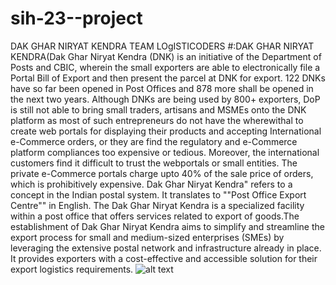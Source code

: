 # sih-23--project
DAK GHAR NIRYAT KENDRA TEAM LOgISTICODERS
#:DAK GHAR NIRYAT KENDRA(Dak Ghar Niryat Kendra (DNK) is an initiative of the Department of Posts and CBIC, wherein the small exporters are able to electronically file a Portal Bill of Export and then present the parcel at DNK for export. 122 DNKs have so far been opened in Post Offices and 878 more shall be opened in the next two years. Although DNKs are being used by 800+ exporters, DoP is still not able to bring small traders, artisans and MSMEs onto the DNK platform as most of such entrepreneurs do not have the wherewithal to create web portals for displaying their products and accepting International e-Commerce orders, or they are find the regulatory and e-Commerce platform compliances too expensive or tedious. Moreover, the international customers find it difficult to trust the webportals or small entities. The private e-Commerce portals charge upto 40% of the sale price of orders, which is prohibitively expensive. Dak Ghar Niryat Kendra" refers to a concept in the Indian postal system. It translates to ""Post Office Export Centre"" in English. The Dak Ghar Niryat Kendra is a specialized facility within a post office that offers services related to export of goods.The establishment of Dak Ghar Niryat Kendra aims to simplify and streamline the export process for small and medium-sized enterprises (SMEs) by leveraging the extensive postal network and infrastructure already in place. It provides exporters with a cost-effective and accessible solution for their export logistics requirements.
![alt text](https://drive.google.com/file/d/1Z0MR1bp6_UGRj7vdDpXnet2asA3cuBOt/view?usp=sharing)
